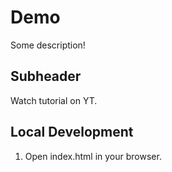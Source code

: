 # Demo 

Some description!

## Subheader

Watch tutorial on YT.

## Local Development

1. Open index.html in your browser. 
